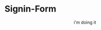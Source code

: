 # Signin-Form
i'm doing it

<!DOCTYPE html>
<html lang="en">
<title>My Website</title>

<head>
    <meta charset="UTF-8">
    <style>
        a {
            padding-left: 10px;
            text-align: left;
            text-decoration: none;
            color: #ffff00;
            padding-left: 45%;
            display: inline;
        }
        
        body {
            background-color: lightblue;
        }
        
        h3 {
            padding-left: 45%;
        }
        
        form {
            padding-left: 45%;
        }
        
        p {
            padding-left: 45%;
        }
        
        div {
            text-align: left;
            border: 1px #000000 solid;
            border-right-style: solid;
            border-right-width: 8px;
            border-right-color: #1a1a1a;
            border-top-right-radius: 100px;
            border-bottom-right-radius: 100px;
            //box-sizing:border-box;
            //margin-left: 430;
            //margin-right: 30%;
            margin-left: 610px;
            margin-right: 720px;
            margin-top:300px;
            //padding-left:-100px;
        }
    </style>
</head>

<body>
    <div>
        <h3> FORM </h3>
        <form action="login.php" method="POST">
                 Username:
            <input type="text" name="name" value="">
            <br> Password :
            <input type="password" name="password" value="">
            <br>
            <input type="submit" value="Login">
            


        </form>
        <form action="signup.php" method="POST">
             <input type="submit" value="Sign up">
        </form>
        <p>Want to know more details </p>
        <a href="https://www.facebook.com/hieuxuta" target="_blank"><abbr title="My FB page">Leave messages !</abbr></a>
        <br>
        <p>Thanks </p>
    </div>
</body>

</html>
